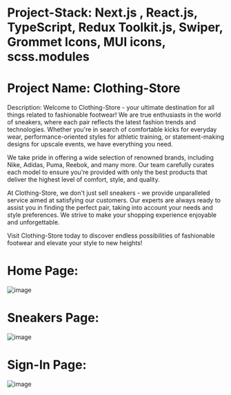 # Project-Stack: Next.js , React.js, TypeScript, Redux Toolkit.js, Swiper, Grommet Icons, MUI icons, scss.modules

# Project Name: Clothing-Store

Description: Welcome to Clothing-Store - your ultimate destination for all things related to fashionable footwear! We are true enthusiasts in the world of sneakers, where each pair reflects the latest fashion trends and technologies. Whether you're in search of comfortable kicks for everyday wear, performance-oriented styles for athletic training, or statement-making designs for upscale events, we have everything you need.

We take pride in offering a wide selection of renowned brands, including Nike, Adidas, Puma, Reebok, and many more. Our team carefully curates each model to ensure you're provided with only the best products that deliver the highest level of comfort, style, and quality.

At Clothing-Store, we don't just sell sneakers - we provide unparalleled service aimed at satisfying our customers. Our experts are always ready to assist you in finding the perfect pair, taking into account your needs and style preferences. We strive to make your shopping experience enjoyable and unforgettable.

Visit Clothing-Store today to discover endless possibilities of fashionable footwear and elevate your style to new heights!

# Home Page: 

![image](https://github.com/Chaban1001/clothing-store/assets/137433410/28fe46d9-6459-4ff7-9b71-035c2cc7c0c0)


# Sneakers Page:

![image](https://github.com/Chaban1001/clothing-store/assets/137433410/f58886ae-495c-45d6-a691-74feb9b04e22)

# Sign-In Page:

![image](https://github.com/Chaban1001/clothing-store/assets/137433410/71c134be-e923-4436-9a6c-624708a5fae7)

